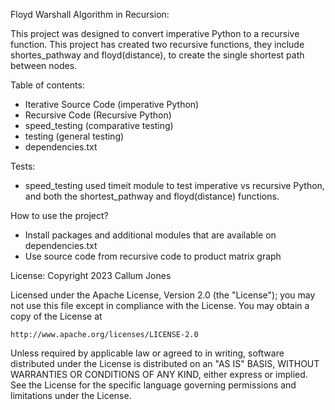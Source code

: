 Floyd Warshall Algorithm in Recursion: 

This project was designed to convert imperative Python to a recursive function. This project has created two recursive functions, they include shortes_pathway
and floyd(distance), to create the single shortest path between nodes. 

Table of contents:
 - Iterative Source Code (imperative Python)
 - Recursive Code (Recursive Python)
 - speed_testing (comparative testing)
 - testing (general testing)
 - dependencies.txt
 
 Tests:
  - speed_testing used timeit module to test imperative vs recursive Python, and both the shortest_pathway and floyd(distance) functions. 
  
  How to use the project?
  - Install packages and additional modules that are available on dependencies.txt
  - Use source code from recursive code to product matrix graph 
  
  License:
  Copyright 2023 Callum Jones

Licensed under the Apache License, Version 2.0 (the "License");
you may not use this file except in compliance with the License.
You may obtain a copy of the License at

    http://www.apache.org/licenses/LICENSE-2.0

Unless required by applicable law or agreed to in writing, software
distributed under the License is distributed on an "AS IS" BASIS,
WITHOUT WARRANTIES OR CONDITIONS OF ANY KIND, either express or implied.
See the License for the specific language governing permissions and
limitations under the License.
